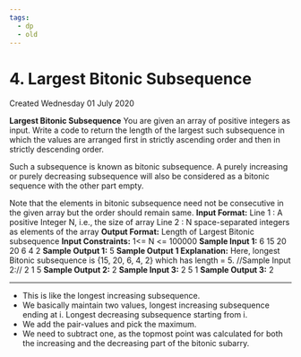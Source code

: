 ```yaml
---
tags:
  - dp
  - old
---
```

# 4. Largest Bitonic Subsequence
Created Wednesday 01 July 2020

**Largest Bitonic Subsequence**
You are given an array of positive integers as input. Write a code to return the length of the largest such subsequence in which the values are arranged first in strictly ascending order and then in strictly descending order.

Such a subsequence is known as bitonic subsequence. A purely increasing or purely decreasing subsequence will also be considered as a bitonic sequence with the other part empty.

Note that the elements in bitonic subsequence need not be consecutive in the given array but the order should remain same.
**Input Format:**
Line 1 : A positive Integer N, i.e., the size of array
Line 2 : N space-separated integers as elements of the array 
**Output Format:**
Length of Largest Bitonic subsequence
**Input Constraints:**
1<= N <= 100000
**Sample Input 1:**
6
15 20 20 6 4 2
**Sample Output 1:**
5
**Sample Output 1 Explanation:**
Here, longest Bitonic subsequence is {15, 20, 6, 4, 2} which has length = 5.
//Sample Input 2://
2
1 5
**Sample Output 2:**
2
**Sample Input 3:**
2
5 1
**Sample Output 3:**
2

*****


* This is like the longest increasing subsequence.
* We basically maintain two values, longest increasing subsequence ending at i. Longest decreasing subsequence starting from i.
* We add the pair-values and pick the maximum.
* We need to subtract one, as the topmost point was calculated for both the increasing and the decreasing part of the bitonic subarry.


